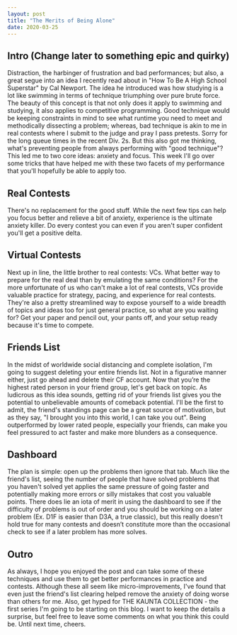 ```yaml
---
layout: post
title: "The Merits of Being Alone"
date: 2020-03-25
---
```


## **Intro (Change later to something epic and quirky)**

Distraction, the harbinger of frustration and bad performances; but also, a great segue into an idea I recently read about in "How To Be A High School Superstar" by Cal Newport. The idea he introduced was how studying is a lot like swimming in terms of technique triumphing over pure brute force. The beauty of this concept is that not only does it apply to swimming and studying, it also applies to competitive programming. Good technique would be keeping constraints in mind to see what runtime you need to meet and methodically dissecting a problem; whereas, bad technique is akin to me in real contests where I submit to the judge and pray I pass pretests. Sorry for the long queue times in the recent Div. 2s. But this also got me thinking, what's preventing people from always performing with "good technique"? This led me to two core ideas: anxiety and focus. This week I'll go over some tricks that have helped me with these two facets of my performance that you'll hopefully be able to apply too.

## **Real Contests**

There's no replacement for the good stuff. While the next few tips can help you focus better and relieve a bit of anxiety, experience is the ultimate anxiety killer. Do every contest you can even if you aren't super confident you'll get a positive delta.

## **Virtual Contests**

Next up in line, the little brother to real contests: VCs. What better way to prepare for the real deal than by emulating the same conditions? For the more unfortunate of us who can't make a lot of real contests, VCs provide valuable practice for strategy, pacing, and experience for real contests. They're also a pretty streamlined way to expose yourself to a wide breadth of topics and ideas too for just general practice, so what are you waiting for? Get your paper and pencil out, your pants off, and your setup ready because it's time to compete.

## **Friends List**

In the midst of worldwide social distancing and complete isolation, I'm going to suggest deleting your entire friends list. Not in a figurative manner either, just go ahead and delete their CF account. Now that you’re the highest rated person in your friend group, let's get back on topic. As ludicrous as this idea sounds, getting rid of your friends list gives you the potential to unbelievable amounts of comeback potential. I'll be the first to admit, the friend's standings page can be a great source of motivation, but as they say, "I brought you into this world, I can take you out". Being outperformed by lower rated people, especially your friends, can make you feel pressured to act faster and make more blunders as a consequence. 

## **Dashboard**

The plan is simple: open up the problems then ignore that tab. Much like the friend's list, seeing the number of people that have solved problems that you haven't solved yet applies the same pressure of going faster and potentially making more errors or silly mistakes that cost you valuable points. There does lie an iota of merit in using the dashboard to see if the difficulty of problems is out of order and you should be working on a later problem (Ex. D1F is easier than D3A, a true classic), but this really doesn't hold true for many contests and doesn’t constitute more than the occasional check to see if a later problem has more solves.

## **Outro**

As always, I hope you enjoyed the post and can take some of these techniques and use them to get better performances in practice and contests. Although these all seem like micro-improvements, I've found that even just the friend's list clearing helped remove the anxiety of doing worse than others for me. Also, get hyped for THE KAUNTA COLLECTION - the first series I'm going to be starting on this blog. I want to keep the details a surprise, but feel free to leave some comments on what you think this could be. Until next time, cheers.